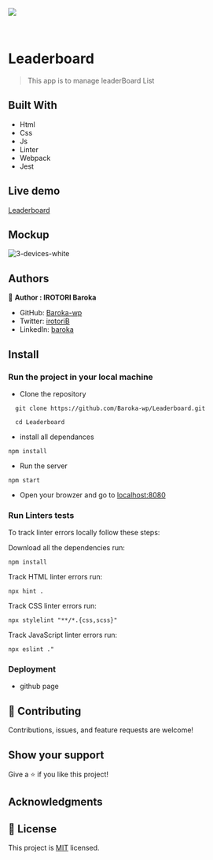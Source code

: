![](https://img.shields.io/badge/Microverse-blueviolet)


<br />

# Leaderboard

> This app is to manage leaderBoard List

## Built With

- Html
- Css
- Js
- Linter
- Webpack
- Jest

## Live demo

[Leaderboard](https://silly-paletas-fae4de.netlify.app/)

## Mockup
![3-devices-white](https://user-images.githubusercontent.com/67879818/168242716-5fb51479-823b-41a9-9d78-57038cd730fd.png)

## Authors

👤 **Author : IROTORI Baroka**

- GitHub: [Baroka-wp](https://github.com/Baroka-wp)
- Twitter: [irotoriB](https://twitter.com/IrotoriB)
- LinkedIn: [baroka](www.linkedin.com/in/baroka)


## Install

### Run the project in your local machine

- Clone the repository
```
  git clone https://github.com/Baroka-wp/Leaderboard.git

  cd Leaderboard
```
- install all dependances

```
npm install
```

- Run the server

```
npm start
```
- Open your browzer and go to [localhost:8080](http://localhost:8080/)


### Run Linters tests

To track linter errors locally follow these steps:  

Download all the dependencies run:
```
npm install
```
Track HTML linter errors run:
```
npx hint .
```
Track CSS linter errors run:
```
npx stylelint "**/*.{css,scss}"
```
Track JavaScript linter errors run:
```
npx eslint ."
```



### Deployment
- github page

## 🤝 Contributing

Contributions, issues, and feature requests are welcome!

## Show your support

Give a ⭐️ if you like this project!

## Acknowledgments


## 📝 License

This project is [MIT](./MIT.md) licensed.
